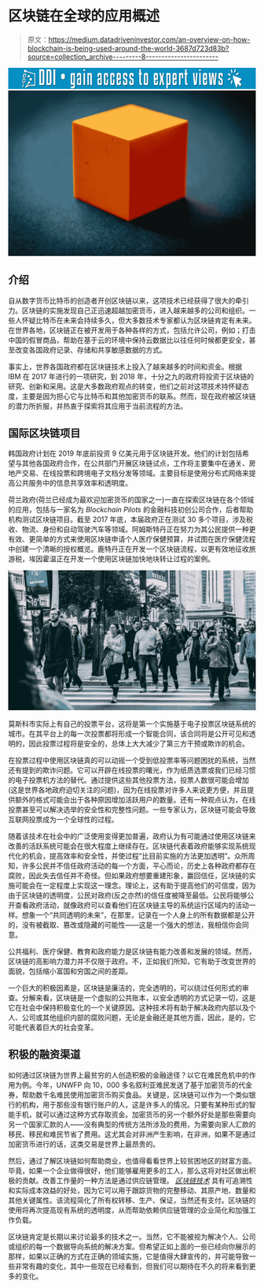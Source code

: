 # 区块链在全球的应用概述

> 原文：<https://medium.datadriveninvestor.com/an-overview-on-how-blockchain-is-being-used-around-the-world-3687d723d83b?source=collection_archive---------8----------------------->

[![](img/732a84afc976174d3cd2424731315623.png)](http://www.track.datadriveninvestor.com/1B9E)![](img/ea1e2026e79c229e9fbbb5a79500614a.png)

## 介绍

自从数字货币比特币的创造者开创区块链以来，这项技术已经获得了很大的牵引力。区块链的实施发现自己正迅速超越加密货币，进入越来越多的公司和组织。一些人怀疑比特币在未来会持续多久，但大多数技术专家都认为区块链肯定有未来。在世界各地，区块链正在被开发用于各种各样的方式，包括允许公司，例如；打击中国的假冒商品，帮助在基于云的环境中保持云数据比以往任何时候都更安全，甚至改变各国政府记录、存储和共享敏感数据的方式。

事实上，世界各国政府都在区块链技术上投入了越来越多的时间和资金。根据 IBM 在 2017 年进行的一项研究，到 2018 年，十分之九的政府将投资于区块链的研究、创新和采用。这是大多数政府观点的转变，他们之前对这项技术持怀疑态度，主要是因为担心它与比特币和其他加密货币的联系。然而，现在政府被区块链的潜力所折服，并热衷于探索将其应用于当前流程的方法。

## 国际区块链项目

韩国政府计划在 2019 年底前投资 9 亿美元用于区块链开发。他们的计划包括希望与其他各国政府合作，在公共部门开展区块链试点，工作将主要集中在通关、房地产交易、在线投票和跨境电子文档分发等领域。主要目标是使用分布式网络来提高公共服务中的信息共享效率和透明度。

荷兰政府(荷兰已经成为最欢迎加密货币的国家之一)一直在探索区块链在各个领域的应用，包括与一家名为 *Blockchain Pilots* 的金融科技初创公司合作，后者帮助机构测试区块链项目。截至 2017 年底，本届政府正在测试 30 多个项目，涉及税收、物流、身份和自动驾驶汽车等领域。阿姆斯特丹正在努力为其公民提供一种更有效、更简单的方式来使用区块链申请个人医疗保健预算，并试图在医疗保健流程中创建一个清晰的授权概览。鹿特丹正在开发一个区块链流程，以更有效地征收旅游税，埃因霍温正在开发一个使用区块链加快地块转让过程的案例。

![](img/18f7fc1f1231c5059f4e62f1c0ed5c2a.png)

莫斯科市实际上有自己的投票平台，这将是第一个实施基于电子投票区块链系统的城市。在其平台上的每一次投票都将形成一个智能合同，该合同将是公开可见和透明的，因此投票过程将是安全的，总体上大大减少了第三方干预或欺诈的机会。

在投票过程中使用区块链真的可以动摇一个受到低投票率等问题困扰的系统，当然还有提到的欺诈问题。它可以开辟在线投票的曙光，作为纸质选票或我们已经习惯的电子投票机方法的替代。通过提供这些其他投票方法，投票人数很可能会增加(这是世界各地政府迫切关注的问题)，因为在线投票对许多人来说更方便，并且提供额外的格式可能会出于各种原因增加活跃用户的数量。还有一种观点认为，在线投票甚至可以解决选举的安全性和完整性问题。一些专家认为，区块链可能会导致互联网投票成为一个全球性的过程。

随着该技术在社会中的广泛使用变得更加普遍，政府认为有可能通过使用区块链来改善的活跃系统可能会在很大程度上继续存在。区块链代表着政府能够实现系统现代化的机会，提高效率和安全性，并使过程“比目前实施的方法更加透明”。众所周知，许多公民并不信任政府活动的每一个方面，平心而论，历史上各种政府都存在腐败，因此失去信任并不奇怪。但如果政府想要重建形象，赢回信任，区块链的实施可能会在一定程度上实现这一理念。理论上，这有助于提高他们的可信度，因为由于区块链的透明度，公民对政府(反之亦然)的信任度被降至最低。公民将能够公开查看政府活动，就像政府可以查看他们在区块链主导的系统运行区域内的活动一样。想象一个“共同透明的未来”，在那里，记录在一个人身上的所有数据都是公开的，没有被截取、篡改或隐藏的可能性——这是一个强大的想法，我相信你会同意。

公共福利、医疗保健、教育和政府能力是区块链有能力改善和发展的领域。然而，区块链的高影响力潜力并不仅限于政府。不，正如我们所知，它有助于改变世界的面貌，包括缩小富国和穷国之间的差距。

一个巨大的积极因素是，区块链是廉洁的，完全透明的，可以绕过任何形式的审查。分解来看，区块链是一个虚拟的公共账本，以安全透明的方式记录一切，这是它在社会中保持积极变化的一个关键原因。这种技术将有助于解决政府内部以及个人、公司或其他组织内部的腐败问题，无论是金融还是其他方面，因此，是的，它可能代表着巨大的社会变革。

## 积极的融资渠道

如何通过区块链为世界上最贫穷的人创造积极的金融途径？以它在难民危机中的作用为例。今年，UNWFP 向 10，000 多名叙利亚难民发送了基于加密货币的代金券，帮助数千名难民使用加密货币购买食品。关键是，区块链可以作为一个类似银行的机构，用于那些没有银行账户的人，这是许多人的情况。只要有某种形式的智能手机，就可以通过这种方式存取资金。加密货币的另一个额外好处是那些需要向另一个国家汇款的人——没有典型的传统方法所涉及的费用，为需要向家人汇款的移民、移民和难民节省了费用。这尤其会对非洲产生影响，在非洲，如果不是通过加密货币进行的话，这类交易是世界上最昂贵的。

然后，通过了解区块链如何帮助商业，也值得看看世界上较贫困地区的财富方面。毕竟，如果一个企业做得很好，他们能够雇用更多的工人，那么这将对社区做出积极的贡献。改善工作量的一种方法是通过供应链管理。 [*区块链技术*](http://starktechnologies.co.uk) 具有可追溯性和实际成本效益的好处，因为它可以用于跟踪货物的完整移动、其原产地、数量和其他关键属性。该流程简化了所有权转移、生产、保证，当然还有支付。区块链的使用将再次提高现有系统的透明度，从而帮助依赖供应链管理的企业简化和加强工作负载。

区块链肯定是长期以来讨论最多的技术之一。当然，它不能被视为解决个人、公司或组织的每一个数据导向系统的解决方案。但希望正如上面的一些已经向你展示的那样，如果以正确的方式在正确的领域实施，它是值得大肆宣传的，并可能导致一些非常有趣的变化，其中一些现在已经看到，但我们可以期待在不久的将来看到更多的变化。